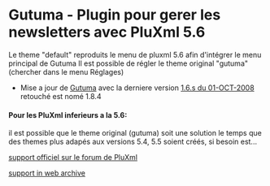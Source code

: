 # Gutuma - Plugin pour gerer les newsletters avec PluXml 5.6

Le theme "default" reproduits le menu de pluxml 5.6 afin d'intégrer le menu principal de Gutuma
Il est possible de régler le theme original "gutuma" (chercher dans le menu Réglages)

- Mise a jour de [Gutuma](https://web.archive.org/web/20141221193606/http://www.gutuma.com/) avec la derniere version [1.6.s du 01-OCT-2008](https://sourceforge.net/projects/gutuma/files/) retouché est nomé 1.8.4

#### Pour les PluXml inferieurs a la 5.6:
il est possible que le theme original (gutuma) soit une solution le temps que des themes plus adapés aux versions 5.4, 5.5 soient créés, si besoin est...

[support officiel sur le forum de PluXml](http://forum.pluxml.org/viewtopic.php?id=3358)

[support in web archive](https://web.archive.org/web/20150209041755/http://www.gutuma.com/support.php)
